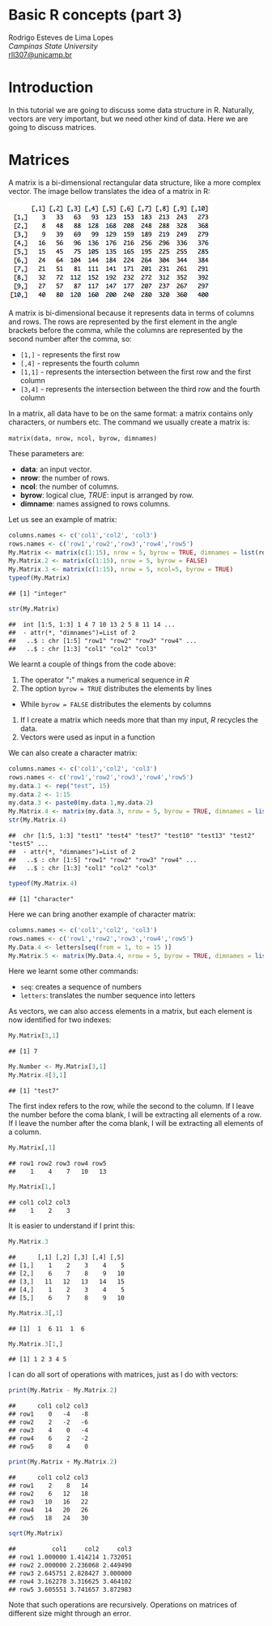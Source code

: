 # Basic R concepts (part 3)

Rodrigo Esteves de Lima Lopes\
*Campinas State University*\
[rll307\@unicamp.br](mailto:rll307@unicamp.br)

# Introduction

In this tutorial we are going to discuss some data structure in R. Naturally, vectors are very important, but we need other kind of data. Here we are going to discuss matrices.

# Matrices

A matrix is a bi-dimensional rectangular data structure, like a more complex vector. The image bellow translates the idea of a matrix in R:

![A matrix in R](./images/matrix1.png)

A matrix is bi-dimensional because it represents data in terms of columns and rows. The rows are represented by the first element in the angle brackets before the comma, while the columns are represented by the second number after the comma, so:

-   `[1,]` - represents the first row
-   `[,4]` - represents the fourth column
-   `[1,1]` - represents the intersection between the first row and the first column
-   `[3,4]` - represents the intersection between the third row and the fourth column

In a matrix, all data have to be on the same format: a matrix contains only characters, or numbers etc. The command we usually create a matrix is:

`matrix(data, nrow, ncol, byrow, dimnames)`

These parameters are:

-   **data**: an input vector.
-   **nrow**: the number of rows.
-   **ncol**: the number of columns.
-   **byrow**: logical clue, *TRUE*: input is arranged by row.
-   **dimname**: names assigned to rows columns.

Let us see an example of matrix:

``` r
columns.names <- c('col1','col2', 'col3')
rows.names <- c('row1','row2','row3','row4','row5')
My.Matrix <- matrix(c(1:15), nrow = 5, byrow = TRUE, dimnames = list(rows.names, columns.names))
My.Matrix.2 <- matrix(c(1:15), nrow = 5, byrow = FALSE)
My.Matrix.3 <- matrix(c(1:15), nrow = 5, ncol=5, byrow = TRUE)
typeof(My.Matrix)
```

    ## [1] "integer"

``` r
str(My.Matrix)
```

    ##  int [1:5, 1:3] 1 4 7 10 13 2 5 8 11 14 ...
    ##  - attr(*, "dimnames")=List of 2
    ##   ..$ : chr [1:5] "row1" "row2" "row3" "row4" ...
    ##   ..$ : chr [1:3] "col1" "col2" "col3"

We learnt a couple of things from the code above:

1.  The operator "**:**" makes a numerical sequence in *R*
2.  The option `byrow = TRUE` distributes the elements by lines

-   While `byrow = FALSE` distributes the elements by columns

1.  If I create a matrix which needs more that than my input, *R* recycles the data.
2.  Vectors were used as input in a function

We can also create a character matrix:

``` r
columns.names <- c('col1','col2', 'col3')
rows.names <- c('row1','row2','row3','row4','row5')
my.data.1 <- rep("test", 15)
my.data.2 <- 1:15
my.data.3 <- paste0(my.data.1,my.data.2)
My.Matrix.4 <- matrix(my.data.3, nrow = 5, byrow = TRUE, dimnames = list(rows.names, columns.names))
str(My.Matrix.4)
```

    ##  chr [1:5, 1:3] "test1" "test4" "test7" "test10" "test13" "test2" "test5" ...
    ##  - attr(*, "dimnames")=List of 2
    ##   ..$ : chr [1:5] "row1" "row2" "row3" "row4" ...
    ##   ..$ : chr [1:3] "col1" "col2" "col3"

``` r
typeof(My.Matrix.4)
```

    ## [1] "character"

Here we can bring another example of character matrix:

``` r
columns.names <- c('col1','col2', 'col3')
rows.names <- c('row1','row2','row3','row4','row5')
My.Data.4 <- letters[seq(from = 1, to = 15 )]
My.Matrix.5 <- matrix(My.Data.4, nrow = 5, byrow = TRUE, dimnames = list(rows.names, columns.names))
```

Here we learnt some other commands:

-   `seq`: creates a sequence of numbers
-   `letters`: translates the number sequence into letters

As vectors, we can also access elements in a matrix, but each element is now identified for two indexes:

``` r
My.Matrix[3,1]
```

    ## [1] 7

``` r
My.Number <- My.Matrix[3,1]
My.Matrix.4[3,1]
```

    ## [1] "test7"

The first index refers to the row, while the second to the column. If I leave the number before the coma blank, I will be extracting all elements of a row. If I leave the number after the coma blank, I will be extracting all elements of a column.

``` r
My.Matrix[,1]
```

    ## row1 row2 row3 row4 row5 
    ##    1    4    7   10   13

``` r
My.Matrix[1,]
```

    ## col1 col2 col3 
    ##    1    2    3

It is easier to understand if I print this:

``` r
My.Matrix.3
```

    ##      [,1] [,2] [,3] [,4] [,5]
    ## [1,]    1    2    3    4    5
    ## [2,]    6    7    8    9   10
    ## [3,]   11   12   13   14   15
    ## [4,]    1    2    3    4    5
    ## [5,]    6    7    8    9   10

``` r
My.Matrix.3[,1]
```

    ## [1]  1  6 11  1  6

``` r
My.Matrix.3[1,]
```

    ## [1] 1 2 3 4 5

I can do all sort of operations with matrices, just as I do with vectors:

``` r
print(My.Matrix - My.Matrix.2)
```

    ##      col1 col2 col3
    ## row1    0   -4   -8
    ## row2    2   -2   -6
    ## row3    4    0   -4
    ## row4    6    2   -2
    ## row5    8    4    0

``` r
print(My.Matrix + My.Matrix.2)
```

    ##      col1 col2 col3
    ## row1    2    8   14
    ## row2    6   12   18
    ## row3   10   16   22
    ## row4   14   20   26
    ## row5   18   24   30

``` r
sqrt(My.Matrix)
```

    ##          col1     col2     col3
    ## row1 1.000000 1.414214 1.732051
    ## row2 2.000000 2.236068 2.449490
    ## row3 2.645751 2.828427 3.000000
    ## row4 3.162278 3.316625 3.464102
    ## row5 3.605551 3.741657 3.872983

Note that such operations are recursively. Operations on matrices of different size might through an error.
